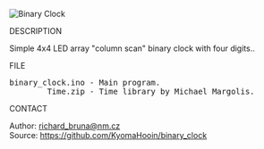 ![Binary Clock](https://github.com/KyomaHooin/binary_clock/raw/master/binary_clock_screen.jpg "screenshot")

DESCRIPTION

Simple 4x4 LED array "column scan" binary clock with four digits..

FILE

<pre>
binary_clock.ino - Main program.
        Time.zip - Time library by Michael Margolis.
</pre>

CONTACT

Author: richard_bruna@nm.cz<br>
Source: https://github.com/KyomaHooin/binary_clock

